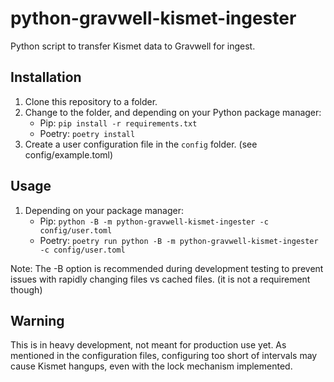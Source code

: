 # python-gravwell-kismet-ingester

Python script to transfer Kismet data to Gravwell for ingest.

## Installation

1. Clone this repository to a folder.
2. Change to the folder, and depending on your Python package manager:
    * Pip: ```pip install -r requirements.txt```
    * Poetry: ```poetry install```
3. Create a user configuration file in the `config` folder. (see config/example.toml)

## Usage

1. Depending on your package manager:
   * Pip: ```python -B -m python-gravwell-kismet-ingester -c config/user.toml```
   * Poetry: ```poetry run python -B -m python-gravwell-kismet-ingester -c config/user.toml```

Note: The -B option is recommended during development testing to prevent issues with rapidly changing files vs cached files. (it is not a requirement though)



## Warning

This is in heavy development, not meant for production use yet. As mentioned in the configuration files, configuring too short of intervals may cause Kismet hangups, even with the lock mechanism implemented.
